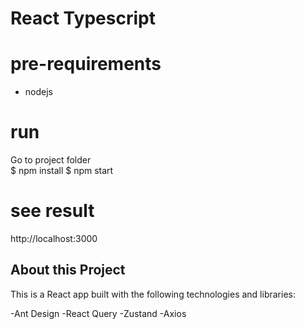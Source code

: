 # React Typescript

# pre-requirements

- nodejs

# run

Go to project folder <br>
$ npm install
$ npm start

# see result

http://localhost:3000

## About this Project

This is a React app built with the following technologies and libraries:

-Ant Design
-React Query
-Zustand
-Axios
